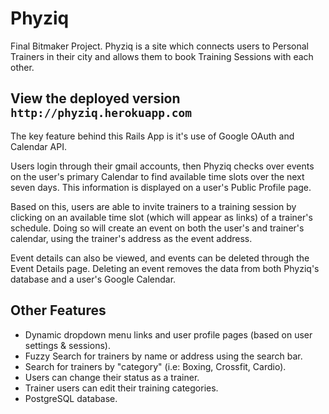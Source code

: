 # Phyziq

Final Bitmaker Project. Phyziq is a site which connects users to Personal Trainers in their city and allows them to book Training Sessions with each other.

## View the deployed version `http://phyziq.herokuapp.com`

The key feature behind this Rails App is it's use of Google OAuth and Calendar API.

Users login through their gmail accounts, then Phyziq checks over events on the user's primary Calendar to find available time slots over the next seven days. This information is displayed on a user's Public Profile page.

Based on this, users are able to invite trainers to a training session by clicking on an available time slot (which will appear as links) of a trainer's schedule. Doing so will create an event on both the user's and trainer's calendar, using the trainer's address as the event address.

Event details can also be viewed, and events can be deleted through the Event Details page. Deleting an event removes the data from both Phyziq's database and a user's Google Calendar.

## Other Features
* Dynamic dropdown menu links and user profile pages (based on user settings & sessions).
* Fuzzy Search for trainers by name or address using the search bar.
* Search for trainers by "category" (i.e: Boxing, Crossfit, Cardio).
* Users can change their status as a trainer.
* Trainer users can edit their training categories.
* PostgreSQL database.
